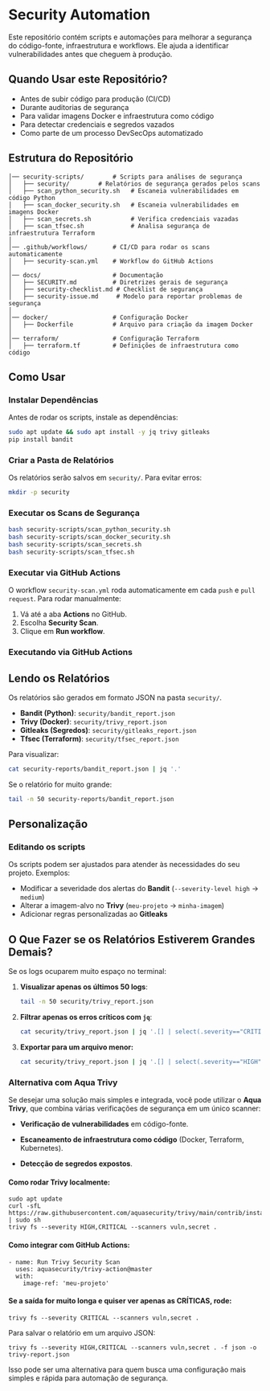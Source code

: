 # Security Automation

Este repositório contém scripts e automações para melhorar a segurança do código-fonte, infraestrutura e workflows. Ele ajuda a identificar vulnerabilidades antes que cheguem à produção.

## Quando Usar este Repositório?

-   Antes de subir código para produção (CI/CD)
-   Durante auditorias de segurança
-   Para validar imagens Docker e infraestrutura como código
-   Para detectar credenciais e segredos vazados
-   Como parte de um processo DevSecOps automatizado

## Estrutura do Repositório

```
│── security-scripts/        # Scripts para análises de segurança
│   ├── security/        # Relatórios de segurança gerados pelos scans
│   ├── scan_python_security.sh   # Escaneia vulnerabilidades em código Python
│   ├── scan_docker_security.sh   # Escaneia vulnerabilidades em imagens Docker
│   ├── scan_secrets.sh           # Verifica credenciais vazadas
│   ├── scan_tfsec.sh             # Analisa segurança de infraestrutura Terraform
│
│── .github/workflows/       # CI/CD para rodar os scans automaticamente
│   ├── security-scan.yml    # Workflow do GitHub Actions
│
│── docs/                    # Documentação
│   ├── SECURITY.md          # Diretrizes gerais de segurança
│   ├── security-checklist.md # Checklist de segurança
│   ├── security-issue.md     # Modelo para reportar problemas de segurança
│
│── docker/                  # Configuração Docker
│   ├── Dockerfile           # Arquivo para criação da imagem Docker
│
│── terraform/               # Configuração Terraform
│   ├── terraform.tf         # Definições de infraestrutura como código

```

## Como Usar

### Instalar Dependências

Antes de rodar os scripts, instale as dependências:

```bash
sudo apt update && sudo apt install -y jq trivy gitleaks
pip install bandit

```

### Criar a Pasta de Relatórios

Os relatórios serão salvos em `security/`. Para evitar erros:

```bash
mkdir -p security

```

### Executar os Scans de Segurança

```bash
bash security-scripts/scan_python_security.sh
bash security-scripts/scan_docker_security.sh
bash security-scripts/scan_secrets.sh
bash security-scripts/scan_tfsec.sh

```

### Executar via GitHub Actions

O workflow `security-scan.yml` roda automaticamente em cada `push` e `pull request`. Para rodar manualmente:

1.  Vá até a aba **Actions** no GitHub.
2.  Escolha **Security Scan**.
3.  Clique em **Run workflow**.

### Executando via GitHub Actions

## Lendo os Relatórios

Os relatórios são gerados em formato JSON na pasta `security/`.

-   **Bandit (Python)**: `security/bandit_report.json`
-   **Trivy (Docker)**: `security/trivy_report.json`
-   **Gitleaks (Segredos)**: `security/gitleaks_report.json`
-   **Tfsec (Terraform)**: `security/tfsec_report.json`

Para visualizar:

```bash
cat security-reports/bandit_report.json | jq '.'

```

Se o relatório for muito grande:

```bash
tail -n 50 security-reports/bandit_report.json

```

## Personalização

### Editando os scripts

Os scripts podem ser ajustados para atender às necessidades do seu projeto. Exemplos:

-   Modificar a severidade dos alertas do **Bandit** (`--severity-level high` → `medium`)
-   Alterar a imagem-alvo no **Trivy** (`meu-projeto` → `minha-imagem`)
-   Adicionar regras personalizadas ao **Gitleaks**

## O Que Fazer se os Relatórios Estiverem Grandes Demais?

Se os logs ocuparem muito espaço no terminal:

1.  **Visualizar apenas os últimos 50 logs**:
    
    ```bash
    tail -n 50 security/trivy_report.json
    
    ```
    
2.  **Filtrar apenas os erros críticos com `jq`**:
    
    ```bash
    cat security/trivy_report.json | jq '.[] | select(.severity=="CRITICAL")'
    
    ```
    
3.  **Exportar para um arquivo menor:**
    
    ```bash
    cat security/trivy_report.json | jq '.[] | select(.severity=="HIGH")' > security-reports/high_severity.json
    
    ```

### Alternativa com Aqua Trivy

Se desejar uma solução mais simples e integrada, você pode utilizar o **Aqua Trivy**, que combina várias verificações de segurança em um único scanner:

-   **Verificação de vulnerabilidades** em código-fonte.
    
-   **Escaneamento de infraestrutura como código** (Docker, Terraform, Kubernetes).
    
-   **Detecção de segredos expostos**.
    

#### Como rodar Trivy localmente:

```
sudo apt update
curl -sfL https://raw.githubusercontent.com/aquasecurity/trivy/main/contrib/install.sh | sudo sh
trivy fs --severity HIGH,CRITICAL --scanners vuln,secret .
```

#### Como integrar com GitHub Actions:

```
- name: Run Trivy Security Scan
  uses: aquasecurity/trivy-action@master
  with:
    image-ref: 'meu-projeto'
```
#### Se a saída for muito longa e quiser ver apenas as **CRÍTICAS**, rode:

```
trivy fs --severity CRITICAL --scanners vuln,secret .
```

Para salvar o relatório em um arquivo JSON:
```
trivy fs --severity HIGH,CRITICAL --scanners vuln,secret . -f json -o trivy-report.json
```

Isso pode ser uma alternativa para quem busca uma configuração mais simples e rápida para automação de segurança.
